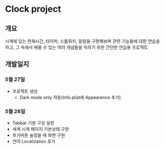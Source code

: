 # Clock project
## 개요
시계에 있는 현재시간, 타이머, 스톱워치, 알람을 구현해보며 관련 기능들에 대한 연습을 하고, 그 속에서 배울 수 있는 여러 개념들을 익히기 위한 간단한 연습용 프로젝트

## 개발일지
### 5월 27일
- 프로젝트 생성
    - Dark mode only 적용(Info.plist에 Appearence 추가)
### 5월 28일
- Tabbar 기본 구성 설정
- 세계 시계 페이지 기본상태 구현
- 추가버튼 눌렀을 때 화면 구현
- 언어 Localization 추가
